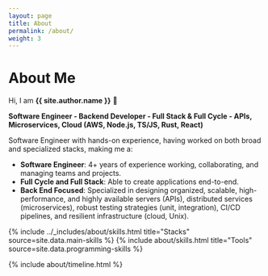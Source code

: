 ```yaml
---
layout: page
title: About
permalink: /about/
weight: 3
---
```


# About Me

Hi, I am **{{ site.author.name }}** :wave:

**Software Engineer - Backend Developer - Full Stack & Full Cycle - APIs, Microservices, Cloud (AWS, Node.js, TS/JS, Rust, React)**

Software Engineer with hands-on experience, having worked on both broad and specialized stacks, making me a:

- **Software Engineer**: 4+ years of experience working, collaborating, and managing teams and projects.
- **Full Cycle and Full Stack**: Able to create applications end-to-end.
- **Back End Focused**: Specialized in designing organized, scalable, high-performance, and highly available servers (APIs), distributed services (microservices), robust testing strategies (unit, integration), CI/CD pipelines, and resilient infrastructure (cloud, Unix).

{% include ../_includes/about/skills.html title="Stacks" source=site.data.main-skills %} {% include about/skills.html title="Tools" source=site.data.programming-skills %}

<!-- {% include about/skills.html title="DevOps Skills" source=site.data.devops-skills %} {% include about/skills.html title="Other Skills" source=site.data.other-skills %} -->

{% include about/timeline.html %}
